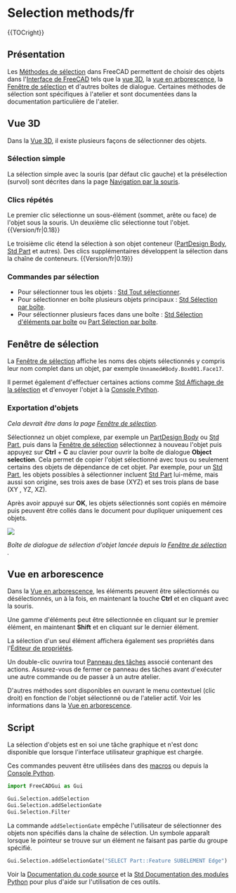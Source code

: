 # Selection methods/fr






{{TOCright}}

## Présentation

Les [Méthodes de sélection](Selection_methods/fr.md) dans FreeCAD permettent de choisir des objets dans l\'[Interface de FreeCAD](Interface/fr.md) tels que la [vue 3D](3D_view/fr.md), la [vue en arborescence](Tree_view/fr.md), la [Fenêtre de sélection](Selection_view/fr.md) et d\'autres boîtes de dialogue. Certaines méthodes de sélection sont spécifiques à l\'atelier et sont documentées dans la documentation particulière de l\'atelier.

## Vue 3D 

Dans la [Vue 3D](3D_view/fr.md), il existe plusieurs façons de sélectionner des objets.

### Sélection simple 

La sélection simple avec la souris (par défaut clic gauche) et la présélection (survol) sont décrites dans la page [Navigation par la souris](Mouse_navigation/fr.md).

### Clics répétés 

Le premier clic sélectionne un sous-élément (sommet, arête ou face) de l\'objet sous la souris. Un deuxième clic sélectionne tout l\'objet. {{Version/fr|0.18}}

Le troisième clic étend la sélection à son objet conteneur ([PartDesign Body](PartDesign_Body/fr.md), [Std Part](Std_Part/fr.md) et autres). Des clics supplémentaires développent la sélection dans la chaîne de conteneurs. {{Version/fr|0.19}}

### Commandes par sélection 

-   Pour sélectionner tous les objets : [Std Tout sélectionner](Std_SelectAll/fr.md).
-   Pour sélectionner en boîte plusieurs objets principaux : [Std Sélection par boîte](Std_BoxSelection/fr.md).
-   Pour sélectionner plusieurs faces dans une boîte : [Std Sélection d\'éléments par boîte](Std_BoxElementSelection/fr.md) ou [Part Sélection par boîte](Part_BoxSelection/fr.md).

## Fenêtre de sélection 

La [Fenêtre de sélection](Selection_view/fr.md) affiche les noms des objets sélectionnés y compris leur nom complet dans un objet, par exemple `Unnamed#Body.Box001.Face17`.

Il permet également d\'effectuer certaines actions comme [Std Affichage de la sélection](Std_ViewFitSelection/fr.md) et d\'envoyer l\'objet à la [Console Python](Python_console/fr.md).

### Exportation d\'objets 

*Cela devrait être dans la page [Fenêtre de sélection](Selection_view/fr.md).*

Sélectionnez un objet complexe, par exemple un [PartDesign Body](PartDesign_Body/fr.md) ou [Std Part](Std_Part/fr.md), puis dans la [Fenêtre de sélection](Selection_view/fr.md) sélectionnez à nouveau l\'objet puis appuyez sur **Ctrl** + **C** au clavier pour ouvrir la boîte de dialogue **Object selection**. Cela permet de copier l\'objet sélectionné avec tous ou seulement certains des objets de dépendance de cet objet. Par exemple, pour un [Std Part](Std_Part/fr.md), les objets possibles à sélectionner incluent [Std Part](Std_Part/fr.md) lui-même, mais aussi son origine, ses trois axes de base (XYZ) et ses trois plans de base (XY , YZ, XZ).

Après avoir appuyé sur **OK**, les objets sélectionnés sont copiés en mémoire puis peuvent être collés dans le document pour dupliquer uniquement ces objets.

![](images/ObjectSelection.png )


*Boîte de dialogue de sélection d'objet lancée depuis la [Fenêtre de sélection](Selection_view/fr.md) .*

## Vue en arborescence 

Dans la [Vue en arborescence](Tree_view/fr.md), les éléments peuvent être sélectionnés ou désélectionnés, un à la fois, en maintenant la touche **Ctrl** et en cliquant avec la souris.

Une gamme d\'éléments peut être sélectionnée en cliquant sur le premier élément, en maintenant **Shift** et en cliquant sur le dernier élément.

La sélection d\'un seul élément affichera également ses propriétés dans l\'[Éditeur de propriétés](Property_editor/fr.md).

Un double-clic ouvrira tout [Panneau des tâches](Task_Panel/fr.md) associé contenant des actions. Assurez-vous de fermer ce panneau des tâches avant d\'exécuter une autre commande ou de passer à un autre atelier.

D\'autres méthodes sont disponibles en ouvrant le menu contextuel (clic droit) en fonction de l\'objet sélectionné ou de l\'atelier actif. Voir les informations dans la [Vue en arborescence](Tree_view/fr.md).

## Script

La sélection d\'objets est en soi une tâche graphique et n\'est donc disponible que lorsque l\'interface utilisateur graphique est chargée.

Ces commandes peuvent être utilisées dans des [macros](Macros/fr.md) ou depuis la [Console Python](Python_console/fr.md).


```python
import FreeCADGui as Gui

Gui.Selection.addSelection
Gui.Selection.addSelectionGate
Gui.Selection.Filter
```

La commande `addSelectionGate` empêche l\'utilisateur de sélectionner des objets non spécifiés dans la chaîne de sélection. Un symbole apparaît lorsque le pointeur se trouve sur un élément ne faisant pas partie du groupe spécifié.


```python
Gui.Selection.addSelectionGate("SELECT Part::Feature SUBELEMENT Edge")
```

Voir la [Documentation du code source](Source_documentation/fr.md) et la [Std Documentation des modules Python](Std_PythonHelp/fr.md) pour plus d\'aide sur l\'utilisation de ces outils.







